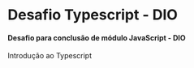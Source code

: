 # Desafio Typescript - DIO

#### Desafio para conclusão de módulo JavaScript - DIO
Introdução ao Typescript